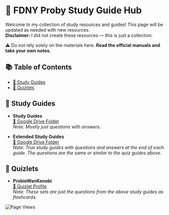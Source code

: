 # 🚒 FDNY Proby Study Guide Hub

Welcome to my collection of study resources and guides! This page will be updated as needed with new resources.  
**Disclaimer:** I did not create these resources — this is just a collection.  

⚠️ Do not rely solely on the materials here. **Read the official manuals and take your own notes.**


## 📚 Table of Contents
- [📄 Study Guides](#study-guides)
- [🧠 Quizlets](#quizlets)


## 📄 Study Guides

- **Study Guides**  
  [🔗 Google Drive Folder](https://drive.google.com/drive/folders/1KdUjpUIhk5Xx2tN3zrHBtFJZqs7q0gqC?usp=share_link)  
  *Note: Mostly just questions with answers.*

- **Extended Study Guides**  
  [🔗 Google Drive Folder](https://drive.google.com/drive/folders/16lL_Vufx-rdeVvaPmDyo-TNibnBwXvw0?usp=sharing)  
  *Note: True study guides with questions and answers at the end of each guide. The questions are the same or similar to the quiz guides above.*


## 🧠 Quizlets

- **ProbieWanKenobi**  
  [🔗 Quizlet Profile](https://quizlet.com/user/ProbieWanKenobi/sets)  
  *Note: These sets are just the questions from the above study guides as flashcards.*

![Page Views](https://hits.sh/dr-nozzle.github.io/FDNY-Study-Guides.svg)
